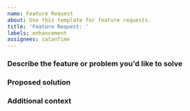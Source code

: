```yaml
---
name: Feature Request
about: Use this template for feature requests.
title: 'Feature Request: '
labels: enhancement
assignees: satanTime
---
```


### Describe the feature or problem you'd like to solve

<!-- A clear and concise description of what the feature or problem is. -->

### Proposed solution

<!-- How will it benefit CLI and its users? -->

### Additional context

<!-- Add any other context like screenshots or mockups are helpful, if applicable. -->
